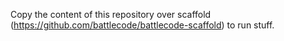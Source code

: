 Copy the content of this repository over scaffold (https://github.com/battlecode/battlecode-scaffold) to run stuff.
